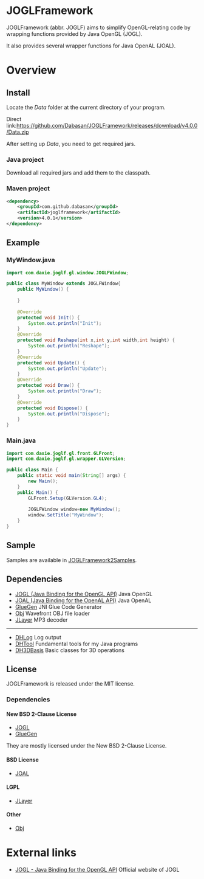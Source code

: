# JOGLFramework

JOGLFramework (abbr. JOGLF) aims to simplify OpenGL-relating code by wrapping functions provided by Java OpenGL (JOGL).

It also provides several wrapper functions for Java OpenAL (JOAL).

# Overview

## Install

Locate the *Data* folder at the current directory of your program.

Direct link:https://github.com/Dabasan/JOGLFramework/releases/download/v4.0.0/Data.zip

After setting up *Data*, you need to get required jars.

### Java project

Download all required jars and add them to the classpath.

### Maven project

```xml
<dependency>
    <groupId>com.github.dabasan</groupId>
    <artifactId>joglframework</artifactId>
    <version>4.0.1</version>
</dependency>
```

## Example

### MyWindow.java

```java
import com.daxie.joglf.gl.window.JOGLFWindow;

public class MyWindow extends JOGLFWindow{
	public MyWindow() {
		
	}
	
	@Override
	protected void Init() {
		System.out.println("Init");
	}
	@Override
	protected void Reshape(int x,int y,int width,int height) {
		System.out.println("Reshape");
	}
	@Override
	protected void Update() {
		System.out.println("Update");
	}
	@Override
	protected void Draw() {
		System.out.println("Draw");
	}
	@Override
	protected void Dispose() {
		System.out.println("Dispose");
	}
}
```

### Main.java

```java
import com.daxie.joglf.gl.front.GLFront;
import com.daxie.joglf.gl.wrapper.GLVersion;

public class Main {
	public static void main(String[] args) {
		new Main();
	}
	public Main() {
		GLFront.Setup(GLVersion.GL4);
		
		JOGLFWindow window=new MyWindow();
		window.SetTitle("MyWindow");
	}
}
```

## Sample

Samples are available in [JOGLFramework2Samples](https://github.com/Dabasan/JOGLFramework2Samples).

## Dependencies

- [JOGL (Java Binding for the OpenGL API)](https://github.com/sgothel/jogl)
  Java OpenGL
- [JOAL (Java Binding for the OpenAL API)](https://github.com/sgothel/joal)
  Java OpenAL
- [GlueGen](https://github.com/sgothel/gluegen)
  JNI Glue Code Generator
- [Obj](https://github.com/javagl/Obj)
  Wavefront OBJ file loader
- [JLayer](https://github.com/pdudits/soundlibs/tree/master/jlayer)
  MP3 decoder

------

- [DHLog](https://github.com/Dabasan/DHLog)
  Log output
- [DHTool](https://github.com/Dabasan/DHTool)
  Fundamental tools for my Java programs
- [DH3DBasis](https://github.com/Dabasan/DH3DBasis)
  Basic classes for 3D operations

## License

JOGLFramework is released under the MIT license.

### Dependencies

####  New BSD 2-Clause License

- [JOGL](https://github.com/sgothel/jogl/blob/master/LICENSE.txt)
- [GlueGen](https://github.com/sgothel/gluegen/blob/master/LICENSE.txt)

They are mostly licensed under the New BSD 2-Clause License.

#### BSD License

- [JOAL](https://github.com/sgothel/joal/blob/master/LICENSE.txt)

#### LGPL

- [JLayer](https://github.com/pdudits/soundlibs/blob/master/jlayer/LICENSE.txt)

#### Other

- [Obj](https://github.com/javagl/Obj/blob/master/LICENSE.txt)

# External links

- [JOGL - Java Binding for the OpenGL API](https://jogamp.org/jogl/www/)
  Official website of JOGL

